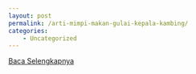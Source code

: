 ```yaml
---
layout: post
permalink: /arti-mimpi-makan-gulai-kepala-kambing/
categories:
    - Uncategorized
---
```


[Baca Selengkapnya](/10)